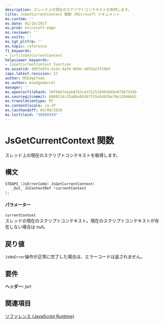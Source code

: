 ```yaml
---
description: スレッド上の現在のスクリプトコンテキストを取得します。
title: JsGetCurrentContext 関数 |Microsoft ドキュメント
ms.custom: ''
ms.date: 01/18/2017
ms.prod: microsoft-edge
ms.reviewer: ''
ms.suite: ''
ms.tgt_pltfrm: ''
ms.topic: reference
f1_keywords:
- jsrt/JsGetCurrentContext
helpviewer_keywords:
- JsGetCurrentContext function
ms.assetid: dd5fe0fa-d1e5-4af6-809e-e655a27519b5
caps.latest.revision: 12
author: MSEdgeTeam
ms.author: msedgedevrel
manager: ''
ms.openlocfilehash: 78f04674aab8783c43f22516903669e0f9b7543b
ms.sourcegitcommit: 6860234c25a8be863b7f29a54838e78e120dbb62
ms.translationtype: MT
ms.contentlocale: ja-JP
ms.lasthandoff: 04/09/2020
ms.locfileid: "10569329"
---
```

# JsGetCurrentContext 関数
スレッド上の現在のスクリプトコンテキストを取得します。  
  
## 構文  
  
```cpp  
STDAPI_(JsErrorCode) JsGetCurrentContext(  
   _Out_ JsContextRef *currentContext  
);  
```  
  
#### パラメーター  
 `currentContext`  
 スレッドの現在のスクリプトコンテキスト。現在のスクリプトコンテキストが存在しない場合は null。  
  
## 戻り値  
 `JsNoError`操作が正常に完了した場合は、エラーコードは返されません。  
  
## 要件  
 **ヘッダー:** jsrt  
  
## 関連項目  
 [リファレンス (JavaScript Runtime)](../chakra-hosting/reference-javascript-runtime.md)